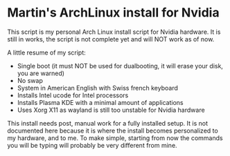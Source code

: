 # Martin's ArchLinux install for Nvidia

This script is my personal Arch Linux install script for Nvidia hardware.
It is still in works, the script is not complete yet and will NOT work as of now.

A little resume of my script:

- Single boot (it must NOT be used for dualbooting, it will erase your disk, you are warned)
- No swap
- System in American English with Swiss french keyboard
- Installs Intel ucode for Intel processors
- Installs Plasma KDE with a minimal amount of applications
- Uses Xorg X11 as wayland is still too unstable for Nvidia hardware

This install needs post, manual work for a fully installed setup.
It is not documented here because it is where the install becomes personalized to my hardware, and to me. 
To make simple, starting from now the commands you will be typing will probably be very different from mine.
